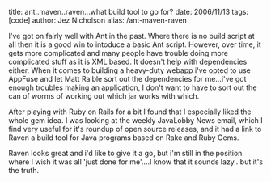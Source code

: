 title: ant..maven..raven...what build tool to go for?
date: 2006/11/13
tags: [code]
author: Jez Nicholson
alias: /ant-maven-raven

I've got on fairly well with Ant in the past. Where there is no build script at all then it is a good win to intoduce a basic Ant script. However, over time, it gets more complicated and many people have trouble doing more complicated stuff as it is XML based. It doesn't help with dependencies either. When it comes to building a heavy-duty webapp i've opted to use AppFuse and let Matt Raible sort out the dependencies for me...i've got enough troubles making an application, I don't want to have to sort out the can of worms of working out which jar works with which.

After playing with Ruby on Rails for a bit I found that I especially liked the whole gem idea. I was looking at the weekly JavaLobby News email, which I find very useful for it's roundup of open source releases, and it had a link to Raven a build tool for Java programs based on Rake and Ruby Gems.

Raven looks great and i'd like to give it a go, but i'm still in the position where I wish it was all 'just done for me'....I know that it sounds lazy...but it's the truth.